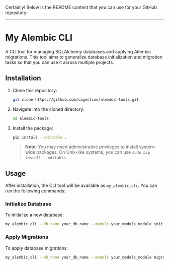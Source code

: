 Certainly! Below is the README content that you can use for your GitHub repository:

---

# My Alembic CLI

A CLI tool for managing SQLAlchemy databases and applying Alembic migrations. This tool aims to generalize database initialization and migration tasks so that you can use it across multiple projects.

## Installation

1. Clone this repository:

    ```bash
    git clone https://github.com/cagostino/alembic-tools.git
    ```

2. Navigate into the cloned directory:

    ```bash
    cd alembic-tools
    ```

3. Install the package:

    ```bash
    pip install --editable .
    ```

    > **Note**: You may need administrative privileges to install system-wide packages. On Unix-like systems, you can use `sudo pip install --editable .`.

## Usage

After installation, the CLI tool will be available as `my_alembic_cli`. You can run the following commands:

### Initialize Database

To initialize a new database:

```bash
my_alembic_cli --db_name your_db_name --models your_models_module init
```

### Apply Migrations

To apply database migrations:

```bash
my_alembic_cli --db_name your_db_name --models your_models_module migrate
```

